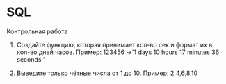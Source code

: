 # SQL
Контрольная работа  

1. Создайте функцию, которая принимает кол-во сек и формат их в кол-во дней часов.
Пример: 123456 ->'1 days 10 hours 17 minutes 36 seconds '




2. Выведите только чётные числа от 1 до 10.
Пример: 2,4,6,8,10
